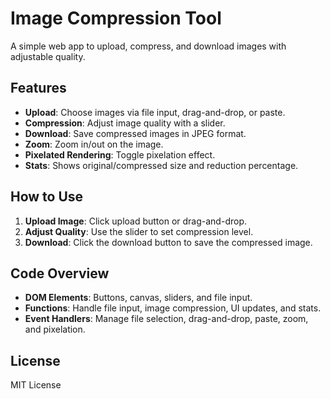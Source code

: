 # Image Compression Tool 

A simple web app to upload, compress, and download images with adjustable quality.

## Features
- **Upload**: Choose images via file input, drag-and-drop, or paste.
- **Compression**: Adjust image quality with a slider.
- **Download**: Save compressed images in JPEG format.
- **Zoom**: Zoom in/out on the image.
- **Pixelated Rendering**: Toggle pixelation effect.
- **Stats**: Shows original/compressed size and reduction percentage.

## How to Use
1. **Upload Image**: Click upload button or drag-and-drop.
2. **Adjust Quality**: Use the slider to set compression level.
3. **Download**: Click the download button to save the compressed image.

## Code Overview
- **DOM Elements**: Buttons, canvas, sliders, and file input.
- **Functions**: Handle file input, image compression, UI updates, and stats.
- **Event Handlers**: Manage file selection, drag-and-drop, paste, zoom, and pixelation.

## License
MIT License
